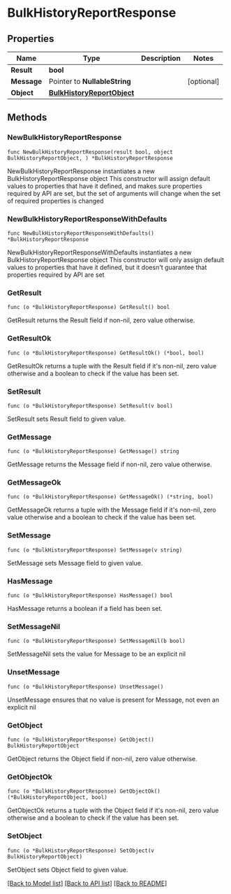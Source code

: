 # BulkHistoryReportResponse

## Properties

Name | Type | Description | Notes
------------ | ------------- | ------------- | -------------
**Result** | **bool** |  | 
**Message** | Pointer to **NullableString** |  | [optional] 
**Object** | [**BulkHistoryReportObject**](BulkHistoryReportObject.md) |  | 

## Methods

### NewBulkHistoryReportResponse

`func NewBulkHistoryReportResponse(result bool, object BulkHistoryReportObject, ) *BulkHistoryReportResponse`

NewBulkHistoryReportResponse instantiates a new BulkHistoryReportResponse object
This constructor will assign default values to properties that have it defined,
and makes sure properties required by API are set, but the set of arguments
will change when the set of required properties is changed

### NewBulkHistoryReportResponseWithDefaults

`func NewBulkHistoryReportResponseWithDefaults() *BulkHistoryReportResponse`

NewBulkHistoryReportResponseWithDefaults instantiates a new BulkHistoryReportResponse object
This constructor will only assign default values to properties that have it defined,
but it doesn't guarantee that properties required by API are set

### GetResult

`func (o *BulkHistoryReportResponse) GetResult() bool`

GetResult returns the Result field if non-nil, zero value otherwise.

### GetResultOk

`func (o *BulkHistoryReportResponse) GetResultOk() (*bool, bool)`

GetResultOk returns a tuple with the Result field if it's non-nil, zero value otherwise
and a boolean to check if the value has been set.

### SetResult

`func (o *BulkHistoryReportResponse) SetResult(v bool)`

SetResult sets Result field to given value.


### GetMessage

`func (o *BulkHistoryReportResponse) GetMessage() string`

GetMessage returns the Message field if non-nil, zero value otherwise.

### GetMessageOk

`func (o *BulkHistoryReportResponse) GetMessageOk() (*string, bool)`

GetMessageOk returns a tuple with the Message field if it's non-nil, zero value otherwise
and a boolean to check if the value has been set.

### SetMessage

`func (o *BulkHistoryReportResponse) SetMessage(v string)`

SetMessage sets Message field to given value.

### HasMessage

`func (o *BulkHistoryReportResponse) HasMessage() bool`

HasMessage returns a boolean if a field has been set.

### SetMessageNil

`func (o *BulkHistoryReportResponse) SetMessageNil(b bool)`

 SetMessageNil sets the value for Message to be an explicit nil

### UnsetMessage
`func (o *BulkHistoryReportResponse) UnsetMessage()`

UnsetMessage ensures that no value is present for Message, not even an explicit nil
### GetObject

`func (o *BulkHistoryReportResponse) GetObject() BulkHistoryReportObject`

GetObject returns the Object field if non-nil, zero value otherwise.

### GetObjectOk

`func (o *BulkHistoryReportResponse) GetObjectOk() (*BulkHistoryReportObject, bool)`

GetObjectOk returns a tuple with the Object field if it's non-nil, zero value otherwise
and a boolean to check if the value has been set.

### SetObject

`func (o *BulkHistoryReportResponse) SetObject(v BulkHistoryReportObject)`

SetObject sets Object field to given value.



[[Back to Model list]](../README.md#documentation-for-models) [[Back to API list]](../README.md#documentation-for-api-endpoints) [[Back to README]](../README.md)


